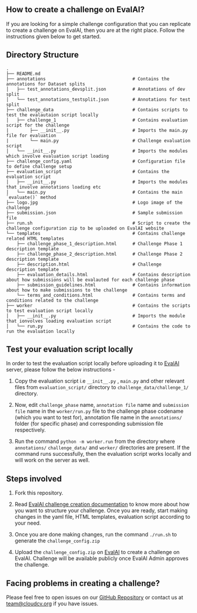 ## How to create a challenge on EvalAI?

If you are looking for a simple challenge configuration that you can replicate to create a challenge on EvalAI, then you are at the right place. Follow the instructions given below to get started.

## Directory Structure

``` 
.
├── README.md
├── annotations                                 # Contains the annotations for Dataset splits
│   ├── test_annotations_devsplit.json          # Annotations of dev split
│   └── test_annotations_testsplit.json         # Annotations for test split
├── challenge_data                              # Contains scripts to test the evalautaion script locally
│   ├── challenge_1                             # Contains evaluation script for the challenge
|        ├── __init__.py                        # Imports the main.py file for evaluation
|        └── main.py                            # Challenge evaluation script
│   └── __init__.py                             # Imports the modules which involve evaluation script loading
├── challenge_config.yaml                       # Configuration file to define challenge setup
├── evaluation_script                           # Contains the evaluation script
│   ├── __init__.py                             # Imports the modules that involve annotations loading etc
│   └── main.py                                 # Contains the main `evaluate()` method
├── logo.jpg                                    # Logo image of the challenge
├── submission.json                             # Sample submission file
├── run.sh                                      # Script to create the challenge configuration zip to be uploaded on EvalAI website
└── templates                                   # Contains challenge related HTML templates
    ├── challenge_phase_1_description.html      # Challenge Phase 1 description template
    ├── challenge_phase_2_description.html      # Challenge Phase 2 description template
    ├── description.html                        # Challenge description template
    ├── evaluation_details.html                 # Contains description about how submissions will be evalauted for each challenge phase
    ├── submission_guidelines.html              # Contains information about how to make submissions to the challenge
    └── terms_and_conditions.html               # Contains terms and conditions related to the challenge
├── worker                                      # Contains the scripts to test evaluation script locally
│   ├── __init__.py                             # Imports the module that ionvolves loading evaluation script
│   └── run.py                                  # Contains the code to run the evaluation locally
```

## Test your evaluation script locally

In order to test the evaluation script locally before uploading it to [EvalAI](https://evalai.cloudcv.org/) server, please follow the below instructions -

1. Copy the evaluation script i.e `__init__.py` , `main.py` and other relevant files from `evaluation_script/` directory to `challenge_data/challenge_1/` directory.

2. Now, edit `challenge_phase` name, `annotation file` name and `submission file` name in the `worker/run.py` file to the challenge phase codename (which you want to test for), annotation file name in the `annotations/` folder (for specific phase) and corresponding submission file respectively.

3. Run the command `python -m worker.run` from the directory where `annotations/`  `challenge_data/` and `worker/` directories are present. If the command runs successfully, then the evaluation script works locally and will work on the server as well.

## Steps involved

1. Fork this repository.

2. Read [EvalAI challenge creation documentation](https://evalai.readthedocs.io/en/latest/configuration.html) to know more about how you want to structure your challenge. Once you are ready, start making changes in the yaml file, HTML templates, evaluation script according to your need.

3. Once you are done making changes, run the command `./run.sh` to generate the `challenge_config.zip` 

4. Upload the `challenge_config.zip` on [EvalAI](https://evalai.cloudcv.org) to create a challenge on EvalAI. Challenge will be available publicly once EvalAI Admin approves the challenge.

## Facing problems in creating a challenge?

Please feel free to open issues on our [GitHub Repository](https://github.com/Cloud-CV/EvalAI-Starter/issues) or contact us at team@cloudcv.org if you have issues.

